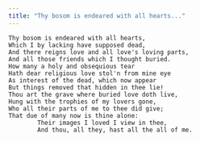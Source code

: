 ```yaml
---
title: "Thy bosom is endeared with all hearts..."
---
```


	Thy bosom is endeared with all hearts,
	Which I by lacking have supposed dead,
	And there reigns love and all love's loving parts,
	And all those friends which I thought buried.
	How many a holy and obsequious tear
	Hath dear religious love stol'n from mine eye
	As interest of the dead, which now appear
	But things removed that hidden in thee lie!
	Thou art the grave where buried love doth live,
	Hung with the trophies of my lovers gone,
	Who all their parts of me to thee did give;
	That due of many now is thine alone:
			Their images I loved I view in thee,
			And thou, all they, hast all the all of me.

